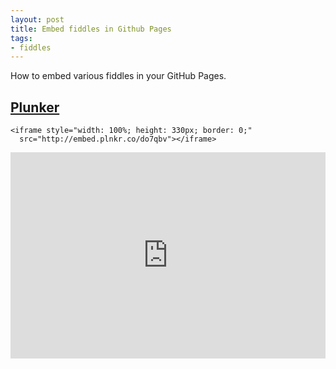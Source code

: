 ```yaml
---
layout: post
title: Embed fiddles in Github Pages
tags:
- fiddles
---
```


How to embed various fiddles in your GitHub Pages.


## [Plunker](https://plnkr.co)
```
<iframe style="width: 100%; height: 330px; border: 0;" 
  src="http://embed.plnkr.co/do7qbv"></iframe>
```
<iframe style="width: 100%; height: 330px; border: 0;" src="http://embed.plnkr.co/do7qbv"></iframe>
